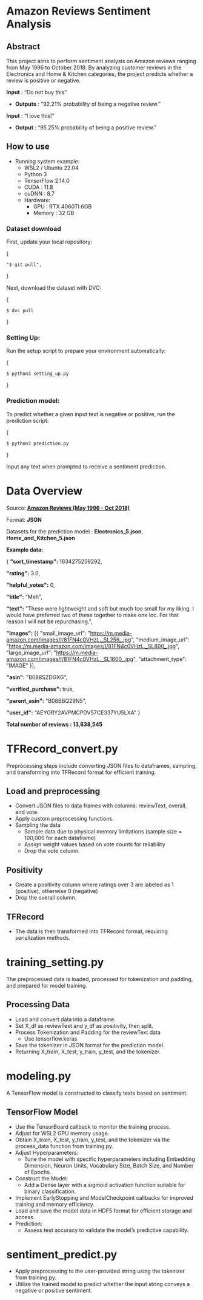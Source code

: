 ﻿# Amazon Reviews Sentiment Analysis

## Abstract
This project aims to perform sentiment analysis on Amazon reviews ranging from May 1996 to October 2018. By analyzing customer reviews in the Electronics and Home & Kitchen categories, the project predicts whether a review is positive or negative.

**Input** : “Do not buy this”
- **Outputs** : "92.21% probability of being a negative review.” 

**Input** : “I love this!”
- **Output** : “95.25% probability of being a positive review.”


## How to use
* Running system example:
  * WSL2 / Ubuntu 22.04
  * Python 3
  * TensorFlow 2.14.0
  * CUDA : 11.8
  * cuDNN : 8.7
  * Hardware:
    * GPU : RTX 4060TI 6GB
    * Memory : 32 GB

### Dataset download
First, update your local repository:

{

    "$ git pull",
}



Next, download the dataset with DVC:

{

    $ dvc pull
}



### Setting Up:
Run the setup script to prepare your environment automatically:

{

    $ python3 setting_up.py
}

### Prediction model:
To predict whether a given input text is negative or positive, run the prediction script:

{

    $ python3 prediction.py
}

Input any text when prompted to receive a sentiment prediction.


# Data Overview
Source: **[Amazon Reviews (May 1996 - Oct 2018)](https://cseweb.ucsd.edu/~jmcauley/datasets/amazon_v2/)**

Format: **JSON**

Datasets for the prediction model : **Electronics_5.json**, **Home_and_Kitchen_5.json**

**Example data:**

{
  **"sort_timestamp":** 1634275259292,
  
  **"rating":** 3.0,
  
  **"helpful_votes":** 0,
  
   **"title":** "Meh",
   
   **"text":** "These were lightweight and soft but much too small for my liking. I would have preferred two of these together to make one loc. For that reason I will not be repurchasing.",
   
  **"images":** [{
       "small_image_url": "https://m.media-amazon.com/images/I/81FN4c0VHzL._SL256_.jpg",
       "medium_image_url": "https://m.media-amazon.com/images/I/81FN4c0VHzL._SL800_.jpg",
       "large_image_url": "https://m.media-amazon.com/images/I/81FN4c0VHzL._SL1600_.jpg",
       "attachment_type": "IMAGE"
  }],
  
  **"asin":** "B088SZDGXG",
  
  **"verified_purchase":** true,
  
  **"parent_asin":** "B08BBQ29N5",
  
  **"user_id":** "AEYORY2AVPMCPDV57CE337YU5LXA"
}

**Total number of reviews : 13,638,545**

# TFRecord_convert.py
Preprocessing steps include converting JSON files to dataframes, sampling, and transforming into TFRecord format for efficient training.

## Load and preprocessing
* Convert JSON files to data frames with columns: reviewText, overall, and vote.
* Apply custom preprocessing functions.
* Sampling the data
  * Sample data due to physical memory limitations (sample size = 100,000 for each dataframe)
  * Assign weight values based on vote counts for reliability
  * Drop the vote column.

## Positivity
* Create a positivity column where ratings over 3 are labeled as 1 (positive), otherwise 0 (negative)
* Drop the overall column.

## TFRecord
* The data is then transformed into TFRecord format, requiring serialization methods.

# training_setting.py
The preprocessed data is loaded, processed for tokenization and padding, and prepared for model training.

## Processing Data
* Load and convert data into a dataframe.
* Set X_df as reviewText and y_df as positivity, then split.
* Process Tokenization and Padding for the reviewText data
  * Use tensorflow.keras
* Save the tokenizer in JSON format for the prediction model.
* Returning X_train, X_test, y_train, y_test, and the tokenizer.


# modeling.py
A TensorFlow model is constructed to classify texts based on sentiment.

## TensorFlow Model
* Use the TensorBoard callback to monitor the training process.
* Adjust for WSL2 GPU memory usage.
* Obtain X_train, X_test, y_train, y_test, and the tokenizer via the process_data function from training.py.
* Adjust Hyperparameters:
  * Tune the model with specific hyperparameters including Embedding Dimension, Neuron Units, Vocabulary Size, Batch Size, and Number of Epochs.
* Construct the Model:
  * Add a Dense layer with a sigmoid activation function suitable for binary classification.
* Implement EarlyStopping and ModelCheckpoint callbacks for improved training and memory efficiency.
* Load and save the model data in HDF5 format for efficient storage and access.
* Prediction:
  * Assess test accuracy to validate the model’s predictive capability.

# sentiment_predict.py
* Apply preprocessing to the user-provided string using the tokenizer from training.py.
* Utilize the trained model to predict whether the input string conveys a negative or positive sentiment.
